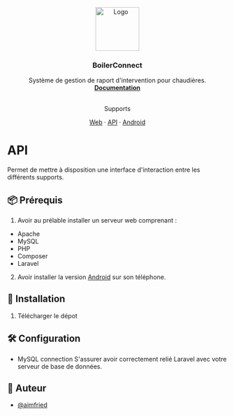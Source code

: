 <div align="center">
    <img src="http://boilerconnect.ddns.net/logo.png" alt="Logo" width="100" height="100">

  <h3 align="center">BoilerConnect</h3>

  <p align="center">
    Système de gestion de raport d'intervention pour chaudières.
    <br />
    <a href="https://github.com/AimFried/boilerconnect_api"><strong>Documentation</strong></a>
    <br />
    <br />
    <p align="center">Supports</p>
    <a href="https://github.com/AimFried/boilerconnect_web">Web</a>
    ·
    <a href="https://github.com/AimFried/boilerconnect_api">API</a>
    ·
    <a href="https://github.com/AimFried/boilerconnect_apk">Android</a>
  </p>
</div>

# API

Permet de mettre à disposition une interface d'interaction entre les différents supports.

## 📦 Prérequis

1. Avoir au prélable installer un serveur web comprenant :
* Apache
* MySQL
* PHP
* Composer
* Laravel
2. Avoir installer la version <a href="https://github.com/AimFried/boilerconnect_apk">Android</a> sur son téléphone.


## :bookmark_tabs: Installation

1. Télécharger le dépot <br >

## 🛠️ Configuration

* MySQL connection
S'assurer avoir correctement relié Laravel avec votre serveur de base de données.
## 🤠 Auteur

- [@aimfried](https://www.github.com/aimfried])
